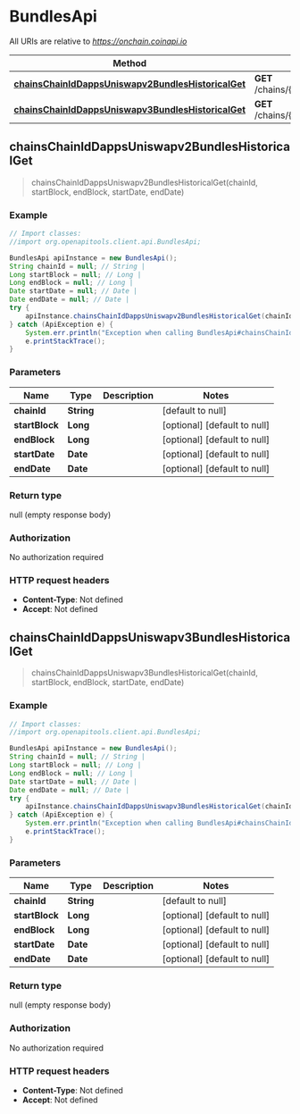 # BundlesApi

All URIs are relative to *https://onchain.coinapi.io*

Method | HTTP request | Description
------------- | ------------- | -------------
[**chainsChainIdDappsUniswapv2BundlesHistoricalGet**](BundlesApi.md#chainsChainIdDappsUniswapv2BundlesHistoricalGet) | **GET** /chains/{chain_id}/dapps/uniswapv2/bundles/historical | 
[**chainsChainIdDappsUniswapv3BundlesHistoricalGet**](BundlesApi.md#chainsChainIdDappsUniswapv3BundlesHistoricalGet) | **GET** /chains/{chain_id}/dapps/uniswapv3/bundles/historical | 



## chainsChainIdDappsUniswapv2BundlesHistoricalGet

> chainsChainIdDappsUniswapv2BundlesHistoricalGet(chainId, startBlock, endBlock, startDate, endDate)



### Example

```java
// Import classes:
//import org.openapitools.client.api.BundlesApi;

BundlesApi apiInstance = new BundlesApi();
String chainId = null; // String | 
Long startBlock = null; // Long | 
Long endBlock = null; // Long | 
Date startDate = null; // Date | 
Date endDate = null; // Date | 
try {
    apiInstance.chainsChainIdDappsUniswapv2BundlesHistoricalGet(chainId, startBlock, endBlock, startDate, endDate);
} catch (ApiException e) {
    System.err.println("Exception when calling BundlesApi#chainsChainIdDappsUniswapv2BundlesHistoricalGet");
    e.printStackTrace();
}
```

### Parameters


Name | Type | Description  | Notes
------------- | ------------- | ------------- | -------------
 **chainId** | **String**|  | [default to null]
 **startBlock** | **Long**|  | [optional] [default to null]
 **endBlock** | **Long**|  | [optional] [default to null]
 **startDate** | **Date**|  | [optional] [default to null]
 **endDate** | **Date**|  | [optional] [default to null]

### Return type

null (empty response body)

### Authorization

No authorization required

### HTTP request headers

- **Content-Type**: Not defined
- **Accept**: Not defined


## chainsChainIdDappsUniswapv3BundlesHistoricalGet

> chainsChainIdDappsUniswapv3BundlesHistoricalGet(chainId, startBlock, endBlock, startDate, endDate)



### Example

```java
// Import classes:
//import org.openapitools.client.api.BundlesApi;

BundlesApi apiInstance = new BundlesApi();
String chainId = null; // String | 
Long startBlock = null; // Long | 
Long endBlock = null; // Long | 
Date startDate = null; // Date | 
Date endDate = null; // Date | 
try {
    apiInstance.chainsChainIdDappsUniswapv3BundlesHistoricalGet(chainId, startBlock, endBlock, startDate, endDate);
} catch (ApiException e) {
    System.err.println("Exception when calling BundlesApi#chainsChainIdDappsUniswapv3BundlesHistoricalGet");
    e.printStackTrace();
}
```

### Parameters


Name | Type | Description  | Notes
------------- | ------------- | ------------- | -------------
 **chainId** | **String**|  | [default to null]
 **startBlock** | **Long**|  | [optional] [default to null]
 **endBlock** | **Long**|  | [optional] [default to null]
 **startDate** | **Date**|  | [optional] [default to null]
 **endDate** | **Date**|  | [optional] [default to null]

### Return type

null (empty response body)

### Authorization

No authorization required

### HTTP request headers

- **Content-Type**: Not defined
- **Accept**: Not defined

